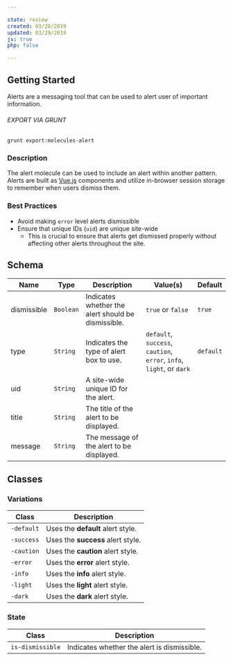 ```yaml
---

state: review
created: 03/28/2019
updated: 03/29/2019
js: true
php: false

---
```


## Getting Started

Alerts are a messaging tool that can be used to alert user of important information.

###### EXPORT VIA GRUNT

```
grunt export:molecules-alert
```


### Description

The alert molecule can be used to include an alert within another pattern. Alerts are built as [Vue.js][Vue.js] components and utilize in-browser session storage to remember when users dismiss them.


### Best Practices

- Avoid making `error` level alerts dismissible
- Ensure that unique IDs (`uid`) are unique site-wide
  - This is crucial to ensure that alerts get dismissed properly without affecting other alerts throughout the site.


## Schema


| Name        | Type        | Description                                         | Value(s)                                                              | Default   |
|-------------|-------------|-----------------------------------------------------|-----------------------------------------------------------------------|-----------|
| dismissible | `Boolean`   | Indicates whether the alert should be dismissible.  | `true` or `false`                                                     | `true`    |
| type        | `String`    | Indicates the type of alert box to use.             | `default`, `success`, `caution`, `error`, `info`, `light`, or `dark`  | `default` |
| uid         | `String`    | A site-wide unique ID for the alert.                |                                                                       |           |
| title       | `String`    | The title of the alert to be displayed.             |                                                                       |           |
| message     | `String`    | The message of the alert to be displayed.           |                                                                       |           |


## Classes

### Variations

| Class             | Description                                     |
|-------------------|-------------------------------------------------|
| `-default`        | Uses the **default** alert style.               |
| `-success`        | Uses the **success** alert style.               |
| `-caution`        | Uses the **caution** alert style.               |
| `-error`          | Uses the **error** alert style.                 |
| `-info`           | Uses the **info** alert style.                  |
| `-light`          | Uses the **light** alert style.                 |
| `-dark`           | Uses the **dark** alert style.                  |

### State

| Class             | Description                                     |
|-------------------|-------------------------------------------------|
| `is-dismissible`  | Indicates whether the alert is dismissible.     |


[Vue.js]: https://vuejs.org/
